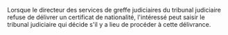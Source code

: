 Lorsque le directeur des services de greffe judiciaires du tribunal judiciaire refuse de délivrer un certificat de nationalité, l'intéressé peut saisir le tribunal judiciaire qui décide s'il y a lieu de procéder à cette délivrance.


  

  
